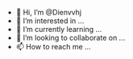 - 👋 Hi, I’m @Dienvvhj
- 👀 I’m interested in ...
- 🌱 I’m currently learning ...
- 💞️ I’m looking to collaborate on ...
- 📫 How to reach me ...

<!---
Dienvvhj/Dienvvhj is a ✨ special ✨ repository because its `README.md` (this file) appears on your GitHub profile.
You can click the Preview link to take a look at your changes.
--->

